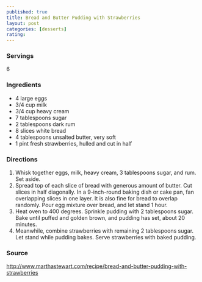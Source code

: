 ```yaml
---
published: true
title: Bread and Butter Pudding with Strawberries
layout: post
categories: [desserts]
rating: 
---
```

### Servings
6

### Ingredients
- 4 large eggs
- 3/4 cup milk
- 3/4 cup heavy cream
- 7 tablespoons sugar
- 2 tablespoons dark rum
- 8 slices white bread
- 4 tablespoons unsalted butter, very soft
- 1 pint fresh strawberries, hulled and cut in half




### Directions
1. Whisk together eggs, milk, heavy cream, 3 tablespoons sugar, and rum. Set aside.
2. Spread top of each slice of bread with generous amount of butter. Cut slices in half diagonally. In a 9-inch-round baking dish or cake pan, fan overlapping slices in one layer. It is also fine for bread to overlap randomly. Pour egg mixture over bread, and let stand 1 hour.
3. Heat oven to 400 degrees. Sprinkle pudding with 2 tablespoons sugar. Bake until puffed and golden brown, and pudding has set, about 20 minutes.
4. Meanwhile, combine strawberries with remaining 2 tablespoons sugar. Let stand while pudding bakes. Serve strawberries with baked pudding.

### Source
<a href="http://www.marthastewart.com/recipe/bread-and-butter-pudding-with-strawberries" target="new">http://www.marthastewart.com/recipe/bread-and-butter-pudding-with-strawberries</a>
